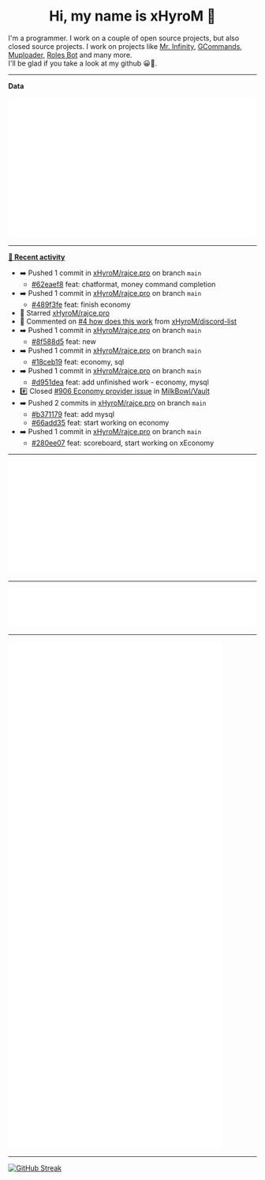 <p align="center">
    <!-- <img src="https://avatars.githubusercontent.com/u/56601352" width="192" alt="hyro's pfp" /> -->
    <h1 align="center">Hi, my name is xHyroM 👋</h1>
</p>

I'm a programmer. I work on a couple of open source projects, but also closed source projects. I work on projects like [Mr. Infinity](https://discord.com/oauth2/authorize?client_id=720321585625694239&scope=bot%20applications.commands&permissions=8&redirect_uri=https://blobs.gq/imanager&prompt=consent&response_type=code), [GCommands](https://github.com/Garlic-Team/GCommands), [Muploader](https://github.com/xHyroM/Muploader), [Roles Bot](https://github.com/xHyroM/roles-bot) and many more.  
I'll be glad if you take a look at my github 😀👀.

___
**Data**

<img src="https://github.com/xHyroM/xHyroM/blob/master/.cache/base.svg">

___

**[📰 Recent activity](https://github.com/xHyroM)**
* ➡️ Pushed 1 commit in [xHyroM/rajce.pro](https://github.com/xHyroM/rajce.pro) on branch `main`
  * [#62eaef8](https://github.com/xHyroM/rajce.pro/commit/62eaef8) feat: chatformat, money command completion
* ➡️ Pushed 1 commit in [xHyroM/rajce.pro](https://github.com/xHyroM/rajce.pro) on branch `main`
  * [#489f3fe](https://github.com/xHyroM/rajce.pro/commit/489f3fe) feat: finish economy
* 🌟 Starred [xHyroM/rajce.pro](https://github.com/xHyroM/rajce.pro)
* 💬 Commented on [#4 how does this work](https://github.com/xHyroM/discord-list/issues/4) from [xHyroM/discord-list](https://github.com/xHyroM/discord-list)
* ➡️ Pushed 1 commit in [xHyroM/rajce.pro](https://github.com/xHyroM/rajce.pro) on branch `main`
  * [#8f588d5](https://github.com/xHyroM/rajce.pro/commit/8f588d5) feat: new
* ➡️ Pushed 1 commit in [xHyroM/rajce.pro](https://github.com/xHyroM/rajce.pro) on branch `main`
  * [#18ceb19](https://github.com/xHyroM/rajce.pro/commit/18ceb19) feat: economy, sql
* ➡️ Pushed 1 commit in [xHyroM/rajce.pro](https://github.com/xHyroM/rajce.pro) on branch `main`
  * [#d951dea](https://github.com/xHyroM/rajce.pro/commit/d951dea) feat: add unfinished work - economy, mysql
* #️⃣ Closed [#906 Economy provider issue](https://github.com/MilkBowl/Vault/issues/906) in [MilkBowl/Vault](https://github.com/MilkBowl/Vault)
* ➡️ Pushed 2 commits in [xHyroM/rajce.pro](https://github.com/xHyroM/rajce.pro) on branch `main`
  * [#b371179](https://github.com/xHyroM/rajce.pro/commit/b371179) feat: add mysql
  * [#66add35](https://github.com/xHyroM/rajce.pro/commit/66add35) feat: start working on economy
* ➡️ Pushed 1 commit in [xHyroM/rajce.pro](https://github.com/xHyroM/rajce.pro) on branch `main`
  * [#280ee07](https://github.com/xHyroM/rajce.pro/commit/280ee07) feat: scoreboard, start working on xEconomy


___

<img src="https://github.com/xHyroM/xHyroM/blob/master/.cache/isocalendar.svg">

___

<img src="https://github.com/xHyroM/xHyroM/blob/master/.cache/languages.svg">

___

<img src="https://github.com/xHyroM/xHyroM/blob/master/.cache/achievements.svg">

___

[![GitHub Streak](https://github-readme-streak-stats.herokuapp.com?user=xHyroM&theme=dark&hide_border=true&date_format=M%20j%5B%2C%20Y%5D)](https://git.io/streak-stats)

